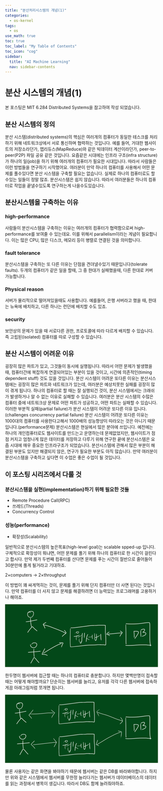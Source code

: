 ```yaml
---
title: "분산처리시스템의 개념(1)" 
categories:
  - os-kernel
tags:
  - os
use_math: true
toc: true
toc_label: "My Table of Contents"
toc_icon: "cog"
sidebar:
  title: "AI Machine Learning"
  nav: sidebar-contents
---
```


# 분산 시스템의 개념(1)

본 포스팅은 MIT 6.284 Distributed Systems을 참고하여 작성 되었습니다.

## 분산 시스템의 정의

분산 시스템(distributed systems)의 핵심은 여러개의 컴퓨터가 동일한 테스크를 처리하기 위해 네트워크상에서 서로 통신하며 협력하는 것입니다. 
예를 들어, 거대한 웹사이트의 저장소라던가, 맵리듀스(MapReduce)와 같은 빅데이터 계산이라던가, peer-to-peer(P2P) 파일 공유 같은 것입니다. 
요즘같은 시대에는 인프라 구조(infra structure)가 하나의 일(job)을 하기 위해 여러개의 컴퓨터가 필요한 시대입니다. 
따라서 사람들은 이런 방법들을 연구하기 시작했어요. 
여러분이 만약 하나의 컴퓨터를 사용해서 어떤 문제를 풀수있다면 분산 시스템을 구축할 필요는 없습니다. 
실제로 하나의 컴퓨터로도 할수있는 일들이 정말 많죠. 
분산시스템은 쉽지 않습니다. 따라서 여러분들은 하나의 컴퓨터로 작업을 끝낼수있도록 연구하는게 나을수도있습니다. 

## 분산시스템을 구축하는 이유 

###  high-performance
사람들이 분산시스템을 구축하는 이유는 여러개의 컴퓨터가 협력함으로써 high-performance를 보여줄 수 있는데요. 
이를 위해서 parallelism이라는 게념이 필요합니다. 이는 많은 CPU, 많은 디스크, 메모리 등이 병렬로 연결된 것을 의미합니다. 

### fault tolerance
분산시스템을 구축하는 또 다른 이유는 단점을 견뎌낼수있기 때문입니다(tolerate faults). 
두개의 컴퓨터가 같은 일을 할때, 그 중 한대가 실패했을때, 다른 한대로 커버 가능합니다. 

### Physical reason
서버가 물리적으로 떨어져있을때도 사용합니다. 
예를들어, 은행 서버라고 했을 때, 한대는 뉴욕에 배치하고, 다른 하나는 런던에 배치할 수도 있죠.

### security
보안상의 문제가 있을 때 서로다른 권한, 프로토콜에 따라 다르게 배치할 수 있습니다. 
즉 고립된(isolated) 컴퓨터를 따로 구성할 수 있습니다. 

## 분산 시스템이 어려운 이유
굉장히 많은 파트가 있고, 그것들이 동시에 실행됩니다. 따라서 어떤 문제가 발생했을 때, 
컴퓨터간에 복잡하게 연결되어있는 부분이 있을 것이고, 시간에 의존적인(timing dependent stuff) 것도 있을 것입니다. 
분산 시스템이 어려운 또다른 이유는 분산시스템에는 굉장히 많은 파트와 네트워크가 있는데, 
여러분은 예상치못한 실패를 굉장히 많이 겪게 됩니다. 
하나의 컴퓨터로 할 때는 잘 실행되건 것이, 분산 시스템에서는 크래쉬가 발생하거나 알 수 없는 이유로 실패할 수 있습니다. 
여러분은 분산 시스템의 수많은 컴퓨터 중에 네트워크상 문제로 어떤 파트가 성공하고, 어떤 파트는 실패할 수 있습니다. 
이러한 부분적 실패(partial failure)가 분산 시스템이 어려운 또다른 이유 입니다. 
(challenges concurrency partial failure)
분산 시스템이 어려운 또다른 이유는 1000대의 컴퓨터를 사용한다고해서 1000배의 성능향샹이 따라오는 것은 아니기 때문입니다.(performance문제) 
분산시스템은 현실에서 많은 분야에 쓰입니다. 
예전에는 하나의 개인컴퓨터로도 웹사이트를 만드는고 운영하는데 문제없었지만, 웹사이트가 점점 커지고
엄청나게 많은 데이터를 저장하고 다루기 위해 연구한 끝에 분산시스템은 요즘 시대에 매우 중요한 인프라구조가 되었습니다. 
분산시스템에 관해서 많은 부분이 해결된 부분도 있지만 해결되지 않은, 연구가 필요한 부분도 아직 많습니다. 
만약 여러분이 분산시스템을 구축하고 싶다면 이 수업은 좋은 수업이 될 것입니다. 

## 이 포스팅 시리즈에서 다룰 것

### 분산시스템을 실현(implementation)하기 위해 필요한 것들

* Remote Procedure Call(RPC)
* 쓰레드(Threads) 
* Concurrency Control

### 성능(performance)

* 확장성(Scalability)

일반적으로 분산시스템의 높은목표(high-level goal)는 scalable spped-up 입니다. 
구체적으로 확장성이 뭐냐면, 어떤 문제를 풀기 위해 하나의 컴퓨터로 한 시간이 걸린다고 합시다. 
만약 제가 두번째 컴퓨터를 산다면 문제를 푸는 시간이 절반으로 줄어들어 30분만에 풀게 될거라고 기대하죠. 

2$\times$computers -> 2$\times$throughput

이 방법이 꽤 싸게먹히는 것이, 문제를 풀기 위해 단지 컴퓨터만 더 사면 된다는 것입니다. 
만약 컴퓨터를 더 사지 않고 문제를 해결하려면 더 능력있는 프로그래머를 고용하거나 해야죠. 

<center><img src="/assets/images/os/distributedsystem/01/distributedsystem01_01.jpg" width="800"></center>

한두명이 웹서버에 접근할 때는 하나의 컴퓨터로 충분합니다. 
하지만 몇백만명이 접속할때는 어떻게 해야할까요? 
단순히는 웹서버를 늘리고, 유저를 각각 다른 웹서버에 접속하게끔 아래그림처럼 쪼개면 됩니다. 

<center><img src="/assets/images/os/distributedsystem/01/distributedsystem01_02.jpg" width="800"></center>

물론 사용자는 같은 화면을 봐야하기 때문에 웹서버는 같은 DB를 바라봐야합니다. 
하지만 위와 같은 시스템에서 웹서버를 무한정 늘리다가는 웹서버가 데이터베이스의 데이터를 읽는 과정에서 병목이 생깁니다. 
따라서 DB도 함께 늘려줘야하죠. 

## 
